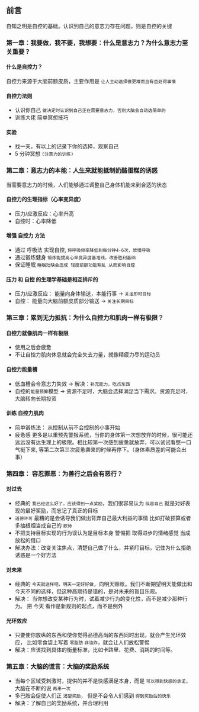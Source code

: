 ## 前言
自知之明是自控的基础。认识到自己的意志力存在问题，则是自控的关键


### 第一章：我要做，我不要，我想要：什么是意志力？为什么意志力至关重要？


#### 什么是自控力？

自控力来源于大脑前额皮质，主要作用是 `让人主动选择做更难而且有益处得事情`


#### 自控力法则
-  认识你自己 `做决定时认识到自己正在需要意志力，否则大脑会自动选简单的`
- 训练大佬 简单冥想技巧

#### 实验
- 找一天，有以上的记录下你的选择，观察自己
- 5 分钟冥想 `(注意力的训练)`


### 第二章：意志力的本能：人生来就能抵制奶酪蛋糕的诱惑
当需要意志力的时候，人们能够通过调整自己身体机能来到合适的状态

#### 自控力的生理指标（心率变异度）
- 压力/应激反应：心率升高
- 自控时：心率降低

#### 增强 自控力 方法
- 通过 呼吸法 实现自控, `将呼吸频率降低到每分钟4-6次，放慢呼吸`
- 通过锻炼健身 `锻炼能提高心率变异度基准线，改善胜利基础`
- 保证睡眠 `睡眠短缺会造成 轻度前额功能絮乱 从而影响自控`

#### 压力 和 自控 的生理学基础是相互排斥的
- 压力/应激反应： 能量向身体输送，本能行事 -> `关注即时目标`
- 自控： 能量向大脑前额皮质部分输送 -> `关注长期目标`



### 第三章：累到无力抵抗：为什么自控力和肌肉一样有极限？

#### 自控力就像肌肉一样有极限
- 使用之后会疲惫
- 不让自控力肌肉休息就会完全失去力量，就像精疲力尽的运动员

#### 自控力能量槽
- 低血槽会令意志力失效  -> 解决：`补充能力，吃点东西`
- 自控的`能量预算`模型 -> 资源不足时，大脑会选择满足当下需求。资源充足时，大脑转向长期投资

#### 训练 自控力肌肉
- 简单锻炼法： 从控制从前不会控制的小事开始
- 疲惫感 更多是以重预先警报系统，当你的身体第一次想放弃的时候，很可能还远远没有达生理上的极限。相比较第一次感到疲惫就放弃，可以试试看憋一口气挺下来, 等第二次第三次疲惫袭来的时候再停下。（身体素质差的可能会出事）


### 第四章： 容忍罪恶：为善行之后会有恶行？

#### 对过去

- 经典的 `我已经这么好了，应该得到一点奖励`，我们很容易认为 `纵容自己` 就是对好表现的最好奖励，而忘记了真正的目标
- `道德许可` 最糟的是会诱导我们做出背弃自己最大利益的事情 比如打破预算或者多抽根烟当成自己的 `款待`
- 不把支持目标实现的行为误认为是目标本身 警惕把 取得进步的情绪感觉 当成放松的借口
- 解决办法：改变关注焦点，清楚自己做了什么，并紧盯目标，记住为什么拒绝诱惑是一个好方法

#### 对未来
- 经典的 `今天就这样吧，明天一定好好做`，向明天赊账。我们不断期望明天能做出和今天不同的选择，但这种高期待是错的，是对未来的盲目乐观。
- 解决： 当你想改变某种行为时，试着减少行为的变化性，而不是减少那种行为。 把 今天 看作是新规则的起点，而不是例外

#### 光环效应
- 只要使你放纵的东西和使你觉得品德高尚的东西同时出现，就会产生光环效应， 比如零食袋上写着 `零脂肪` `非油炸`，就会让人们放松警惕
- 解决：应该找到具体的衡量标准，比如卡路里、花费、消耗的时间等。


### 第五章：大脑的谎言：大脑的奖励系统
- 当每个区域受刺激时，提供的并不是快感满足本身，而是 `可以得到快感的承诺`， 大脑在不断的说 `再来一次`
- 多巴胺会促使人们正 `渴望奖励`， 但是不会令人们感到 `得到奖励后的快乐`
- 解决：了解自己的奖励系统，并合理利用


<!-- ### 第六章：那又如何，情绪低落为何会使人屈服于诱惑 -->




